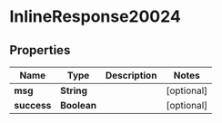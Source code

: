 # InlineResponse20024

## Properties
Name | Type | Description | Notes
------------ | ------------- | ------------- | -------------
**msg** | **String** |  |  [optional]
**success** | **Boolean** |  |  [optional]

